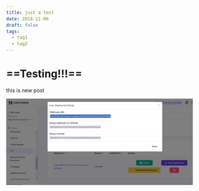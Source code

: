 ```yaml
---
title: just a test
date: 2024-11-06
draft: false
tags:
  - tag1
  - tag2
---
```


# ==Testing!!!==

this is new post

![Pasted image 20250108091930.png](/images/Pasted%20image%2020250108091930.png)

